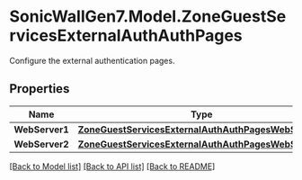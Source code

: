 # SonicWallGen7.Model.ZoneGuestServicesExternalAuthAuthPages
Configure the external authentication pages.

## Properties

Name | Type | Description | Notes
------------ | ------------- | ------------- | -------------
**WebServer1** | [**ZoneGuestServicesExternalAuthAuthPagesWebServer1**](ZoneGuestServicesExternalAuthAuthPagesWebServer1.md) |  | [optional] 
**WebServer2** | [**ZoneGuestServicesExternalAuthAuthPagesWebServer2**](ZoneGuestServicesExternalAuthAuthPagesWebServer2.md) |  | [optional] 

[[Back to Model list]](../README.md#documentation-for-models) [[Back to API list]](../README.md#documentation-for-api-endpoints) [[Back to README]](../README.md)

